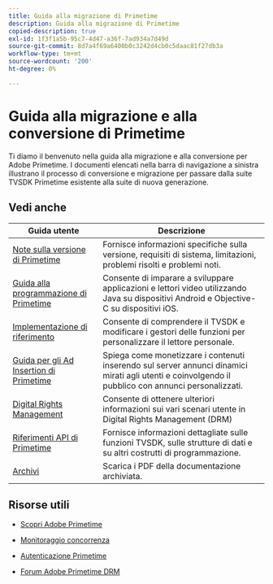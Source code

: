 ```yaml
---
title: Guida alla migrazione di Primetime
description: Guida alla migrazione di Primetime
copied-description: true
exl-id: 1f3f1a5b-95c7-4d47-a36f-7ad934a7d49d
source-git-commit: 8d7a4f69a6400b0c3242d4cb0c5daac81f27db3a
workflow-type: tm+mt
source-wordcount: '200'
ht-degree: 0%

---
```


# Guida alla migrazione e alla conversione di Primetime

Ti diamo il benvenuto nella guida alla migrazione e alla conversione per Adobe Primetime. I documenti elencati nella barra di navigazione a sinistra illustrano il processo di conversione e migrazione per passare dalla suite TVSDK Primetime esistente alla suite di nuova generazione.

## Vedi anche

| Guida utente | Descrizione |
|--- |--- |
| [Note sulla versione di Primetime](/help/release-notes/home.md) | Fornisce informazioni specifiche sulla versione, requisiti di sistema, limitazioni, problemi risolti e problemi noti. |
| [Guida alla programmazione di Primetime](/help/programming/home.md) | Consente di imparare a sviluppare applicazioni e lettori video utilizzando Java su dispositivi Android e Objective-C su dispositivi iOS. |
| [Implementazione di riferimento](/help/android-reference-implementation/home.md) | Consente di comprendere il TVSDK e modificare i gestori delle funzioni per personalizzare il lettore personale. |
| [Guida per gli Ad Insertion di Primetime](/help/primetime-ad-insertion/home.md) | Spiega come monetizzare i contenuti inserendo sul server annunci dinamici mirati agli utenti e coinvolgendo il pubblico con annunci personalizzati. |
| [Digital Rights Management](/help/digital-rights-management/home.md) | Consente di ottenere ulteriori informazioni sui vari scenari utente in Digital Rights Management (DRM) |
| [Riferimenti API di Primetime](/help/reference/api-references.md) | Fornisce informazioni dettagliate sulle funzioni TVSDK, sulle strutture di dati e su altri costrutti di programmazione. |
| [Archivi](https://helpx.adobe.com/primetime/archives.html) | Scarica i PDF della documentazione archiviata. |

## Risorse utili

* [Scopri Adobe Primetime](https://www.adobe.com/in/marketing/primetime.html)

* [Monitoraggio concorrenza](https://tve.helpdocsonline.com/concurrency-monitoring-introduction)

* [Autenticazione Primetime](https://tve.helpdocsonline.com/home)

* [Forum Adobe Primetime DRM](https://forums.adobe.com/community/adobe_access)

